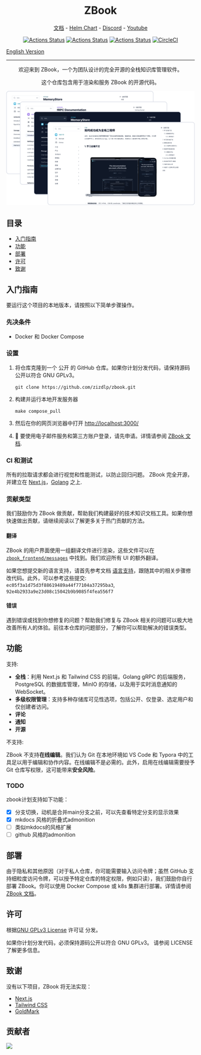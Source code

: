 <h1 align="center">ZBook</h1>
<p align="center">
  <a href="https://github.com/zizdlp/zbook-docs">文档</a> - <a href="https://github.com/zizdlp/zbook-helm-chart">Helm Chart</a>  - <a href="https://discord.com/channels/1250069935594536960/1250069935594536963">Discord</a> - <a href="https://www.youtube.com/channel/UC9D6VAJRoG7bD38dz8F9CSg">Youtube</a>
</p>

<div align="center">

[![Actions Status](https://github.com/zizdlp/zbook/workflows/BUILD_MAIN/badge.svg)](https://github.com/zizdlp/zbook/actions)
[![Actions Status](https://github.com/zizdlp/zbook/workflows/TEST_BACKEND/badge.svg)](https://github.com/zizdlp/zbook/actions)
[![Actions Status](https://github.com/zizdlp/zbook/workflows/TEST_FRONTEND/badge.svg)](https://github.com/zizdlp/zbook/actions)
[![CircleCI](https://dl.circleci.com/status-badge/img/gh/zizdlp/zbook/tree/release.svg?style=svg)](https://dl.circleci.com/status-badge/redirect/gh/zizdlp/zbook/tree/release)

</div>

[English Version](README.md)

------

<p align="center">欢迎来到 ZBook，一个为团队设计的完全开源的全栈知识库管理软件。</p>
<p align="center">这个仓库包含用于渲染和服务 ZBook 的开源代码。</p>

<p align="center">
  <img alt="group_demo" src="./zbook_frontend/public/group_demo.png">
</p>

## 目录

- [入门指南](#getting-started)
- [功能](#features)
- [部署](#deployment)
- [许可](#license)
- [致谢](#acknowledgements)

## 入门指南

要运行这个项目的本地版本，请按照以下简单步骤操作。

### 先决条件

- Docker 和 Docker Compose

### 设置

1. 将仓库克隆到一个 公开 的 GitHub 仓库。如果你计划分发代码，请保持源码公开以符合 GNU GPLv3。

    ```shell
    git clone https://github.com/zizdlp/zbook.git
    ```

2. 构建并运行本地开发服务器

    ```shell
    make compose_pull
    ```

3. 然后在你的网页浏览器中打开 <http://localhost:3000/>

4. 🍻 要使用电子邮件服务和第三方账户登录，请先申请。详情请参阅 [ZBook 文档](https://github.com/zizdlp/zbook-docs).

### CI 和测试

所有的拉取请求都会进行视觉和性能测试，以防止回归问题。
ZBook 完全开源，并建立在 [Next.js](https://nextjs.org/)，[Golang](https://go.dev/) 之上.

### 贡献类型

我们鼓励你为 ZBook 做贡献，帮助我们构建最好的技术知识文档工具。如果你想快速做出贡献，请继续阅读以了解更多关于热门贡献的方法。

#### 翻译

ZBook 的用户界面使用一组翻译文件进行渲染，这些文件可以在 [`zbook_frontend/messages`](/zbook_frontend/messages/) 中找到。我们欢迎所有 UI 的额外翻译。

如果您想提交新的语言支持，请首先参考文档 [语言支持](https://github.com/zizdlp/zbook-docs/blob/main/Development/LanguageSupport.md)，跟随其中的相关步骤修改代码。此外，可以参考这些提交: `ec05f3a1d75d3f88619489a44f77104a37295ba3`,
`92e4b2933a9e23d08c15042b9b9085f4fea556f7`

#### 错误

遇到错误或找到你想修复的问题？帮助我们修复与 ZBook 相关的问题可以极大地改善所有人的体验。前往本仓库的问题部分，了解你可以帮助解决的错误类型。

## 功能

支持:

- **全栈**：利用 Next.js 和 Tailwind CSS 的前端，Golang gRPC 的后端服务，PostgreSQL 的数据库管理，MinIO 的存储，以及用于实时消息通知的 WebSocket。
- **多级权限管理**：支持多种存储库可见性选项，包括公开、仅登录、选定用户和仅创建者访问。
- **评论**
- **通知**
- **开源**

不支持:

ZBook 不支持**在线编辑**。我们认为 Git 在本地环境如 VS Code 和 Typora 中的工具足以用于编辑和协作内容。在线编辑不是必需的。此外，启用在线编辑需要授予 Git 仓库写权限，这可能带来**安全风险**。

### TODO

zbook计划支持如下功能：

- [x] 分支切换，动机是合并main分支之前，可以先查看特定分支的显示效果
- [x] mkdocs 风格的折叠式admonition
- [ ] 类似mkdocs的风格扩展
- [ ] github 风格的admonition

## 部署

由于隐私和其他原因（对于私人仓库，你可能需要输入访问令牌；虽然 GitHub 支持细粒度访问令牌，可以授予特定仓库的特定权限，例如只读），我们鼓励你自行部署 ZBook。你可以使用 Docker Compose 或 k8s 集群进行部署。详情请参阅 [ZBook 文档](https://github.com/zizdlp/zbook-docs)。

## 许可

根据[GNU GPLv3 License](https://github.com/zizdlp/zbook/LICENSE) 许可证 分发。

如果你计划分发代码，必须保持源码公开以符合 GNU GPLv3。
请参阅 LICENSE 了解更多信息。

## 致谢

没有以下项目，ZBook 将无法实现：

- [Next.js](https://nextjs.org/)
- [Tailwind CSS](https://tailwindcss.com/)
- [GoldMark](https://github.com/yuin/goldmark)

## 贡献者

<a href="https://github.com/zizdlp/zbook/graphs/contributors">
  <img src="https://contrib.rocks/image?repo=zizdlp/zbook" />
</a>
